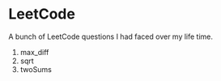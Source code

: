 # LeetCode

A bunch of LeetCode questions I had faced over my life time.

1. max_diff
2. sqrt
3. twoSums
